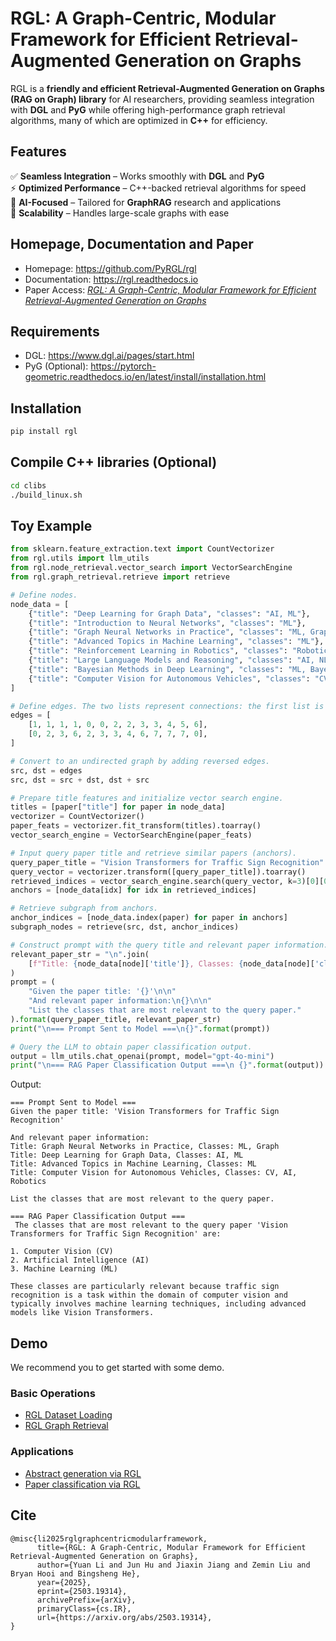 <!-- include logo svg in this markdown -->
<!-- <p align="center">
    <img src="rgl-logo.png" width="400"/>
</p> -->

# RGL: A Graph-Centric, Modular Framework for Efficient Retrieval-Augmented Generation on Graphs

RGL is a **friendly and efficient Retrieval-Augmented Generation on Graphs (RAG on Graph) library** for AI researchers, providing seamless integration with **DGL** and **PyG** while offering high-performance graph retrieval algorithms, many of which are optimized in **C++** for efficiency. 

## Features  
✅ **Seamless Integration** – Works smoothly with **DGL** and **PyG**  
⚡ **Optimized Performance** – C++-backed retrieval algorithms for speed  
🧠 **AI-Focused** – Tailored for **GraphRAG** research and applications  
🔗 **Scalability** – Handles large-scale graphs with ease  

## Homepage, Documentation and Paper

- Homepage: https://github.com/PyRGL/rgl
- Documentation: https://rgl.readthedocs.io
- Paper Access: [*RGL: A Graph-Centric, Modular Framework for Efficient Retrieval-Augmented Generation on Graphs*](https://arxiv.org/abs/2503.19314)


## Requirements

- DGL: https://www.dgl.ai/pages/start.html
- PyG (Optional): https://pytorch-geometric.readthedocs.io/en/latest/install/installation.html

## Installation

```bash
pip install rgl
```

## Compile C++ libraries (Optional)

```bash
cd clibs
./build_linux.sh
```

## Toy Example
``` python
from sklearn.feature_extraction.text import CountVectorizer
from rgl.utils import llm_utils
from rgl.node_retrieval.vector_search import VectorSearchEngine
from rgl.graph_retrieval.retrieve import retrieve

# Define nodes.
node_data = [
    {"title": "Deep Learning for Graph Data", "classes": "AI, ML"},
    {"title": "Introduction to Neural Networks", "classes": "ML"},
    {"title": "Graph Neural Networks in Practice", "classes": "ML, Graph"},
    {"title": "Advanced Topics in Machine Learning", "classes": "ML"},
    {"title": "Reinforcement Learning in Robotics", "classes": "Robotics, ML"},
    {"title": "Large Language Models and Reasoning", "classes": "AI, NLP"},
    {"title": "Bayesian Methods in Deep Learning", "classes": "ML, Bayesian"},
    {"title": "Computer Vision for Autonomous Vehicles", "classes": "CV, AI, Robotics"},
]

# Define edges. The two lists represent connections: the first list is the source nodes and the second list is the destination nodes.
edges = [
    [1, 1, 1, 1, 0, 0, 2, 2, 3, 3, 4, 5, 6],
    [0, 2, 3, 6, 2, 3, 3, 4, 6, 7, 7, 7, 0],
]

# Convert to an undirected graph by adding reversed edges.
src, dst = edges
src, dst = src + dst, dst + src

# Prepare title features and initialize vector search engine.
titles = [paper["title"] for paper in node_data]
vectorizer = CountVectorizer()
paper_feats = vectorizer.fit_transform(titles).toarray()
vector_search_engine = VectorSearchEngine(paper_feats)

# Input query paper title and retrieve similar papers (anchors).
query_paper_title = "Vision Transformers for Traffic Sign Recognition"
query_vector = vectorizer.transform([query_paper_title]).toarray()
retrieved_indices = vector_search_engine.search(query_vector, k=3)[0][0]
anchors = [node_data[idx] for idx in retrieved_indices]

# Retrieve subgraph from anchors.
anchor_indices = [node_data.index(paper) for paper in anchors]
subgraph_nodes = retrieve(src, dst, anchor_indices)

# Construct prompt with the query title and relevant paper information.
relevant_paper_str = "\n".join(
    [f"Title: {node_data[node]['title']}, Classes: {node_data[node]['classes']}" for node in subgraph_nodes]
)
prompt = (
    "Given the paper title: '{}'\n\n"
    "And relevant paper information:\n{}\n\n"
    "List the classes that are most relevant to the query paper."
).format(query_paper_title, relevant_paper_str)
print("\n=== Prompt Sent to Model ===\n{}".format(prompt))

# Query the LLM to obtain paper classification output.
output = llm_utils.chat_openai(prompt, model="gpt-4o-mini")
print("\n=== RAG Paper Classification Output ===\n {}".format(output))
```

Output:
```
=== Prompt Sent to Model ===
Given the paper title: 'Vision Transformers for Traffic Sign Recognition'

And relevant paper information:
Title: Graph Neural Networks in Practice, Classes: ML, Graph
Title: Deep Learning for Graph Data, Classes: AI, ML
Title: Advanced Topics in Machine Learning, Classes: ML
Title: Computer Vision for Autonomous Vehicles, Classes: CV, AI, Robotics

List the classes that are most relevant to the query paper.

=== RAG Paper Classification Output ===
 The classes that are most relevant to the query paper 'Vision Transformers for Traffic Sign Recognition' are:

1. Computer Vision (CV)
2. Artificial Intelligence (AI)
3. Machine Learning (ML)

These classes are particularly relevant because traffic sign recognition is a task within the domain of computer vision and typically involves machine learning techniques, including advanced models like Vision Transformers.
```

## Demo

We recommend you to get started with some demo.

### Basic Operations

+ [RGL Dataset Loading](demo/demo_load_rgl_dataset.py)
+ [RGL Graph Retrieval](demo/demo_retrieval.py)

### Applications

+ [Abstract generation via RGL](demo/demo_rag_on_graph_abstract_generation.py)
+ [Paper classification via RGL](demo/demo_rag_on_graph_paper_classification.py)

## Cite

```
@misc{li2025rglgraphcentricmodularframework,
      title={RGL: A Graph-Centric, Modular Framework for Efficient Retrieval-Augmented Generation on Graphs}, 
      author={Yuan Li and Jun Hu and Jiaxin Jiang and Zemin Liu and Bryan Hooi and Bingsheng He},
      year={2025},
      eprint={2503.19314},
      archivePrefix={arXiv},
      primaryClass={cs.IR},
      url={https://arxiv.org/abs/2503.19314}, 
}
```
